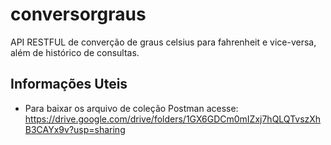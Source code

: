 # conversorgraus
API RESTFUL de converção de graus celsius para fahrenheit e vice-versa, além de histórico de consultas.
## Informações Uteis
- Para baixar os arquivo de coleção Postman acesse: https://drive.google.com/drive/folders/1GX6GDCm0mIZxj7hQLQTvszXhB3CAYx9v?usp=sharing
